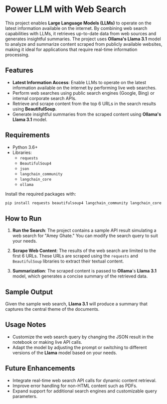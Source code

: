 # Power LLM with Web Search

This project enables **Large Language Models (LLMs)** to operate on the latest information available on the internet. By combining web search capabilities with LLMs, it retrieves up-to-date data from web sources and generates insightful summaries. The project uses **Ollama's Llama 3.1** model to analyze and summarize content scraped from publicly available websites, making it ideal for applications that require real-time information processing.

## Features

- **Latest Information Access**: Enable LLMs to operate on the latest information available on the internet by performing live web searches.
- Perform web searches using public search engines (Google, Bing) or internal corporate search APIs.
- Retrieve and scrape content from the top 6 URLs in the search results using **BeautifulSoup**.
- Generate insightful summaries from the scraped content using **Ollama's Llama 3.1** model.

## Requirements

- Python 3.6+
- Libraries:
  - `requests`
  - `BeautifulSoup4`
  - `json`
  - `langchain_community`
  - `langchain_core`
  - `ollama`

Install the required packages with:

```bash
pip install requests beautifulsoup4 langchain_community langchain_core ollama
```

## How to Run

1. **Run the Search**: The project contains a sample API result simulating a web search for "Amey Ghate." You can modify the search query to suit your needs.

2. **Scrape Web Content**: The results of the web search are limited to the first 6 URLs. These URLs are scraped using the `requests` and `BeautifulSoup` libraries to extract their textual content.

3. **Summarization**: The scraped content is passed to **Ollama**'s **Llama 3.1** model, which generates a concise summary of the retrieved data.

## Sample Output

Given the sample web search, **Llama 3.1** will produce a summary that captures the central theme of the documents.


## Usage Notes

- Customize the web search query by changing the JSON result in the notebook or making live API calls.
- Adapt the model by adjusting the prompt or switching to different versions of the **Llama** model based on your needs.


## Future Enhancements

- Integrate real-time web search API calls for dynamic content retrieval.
- Improve error handling for non-HTML content such as PDFs.
- Expand support for additional search engines and customizable query parameters.



